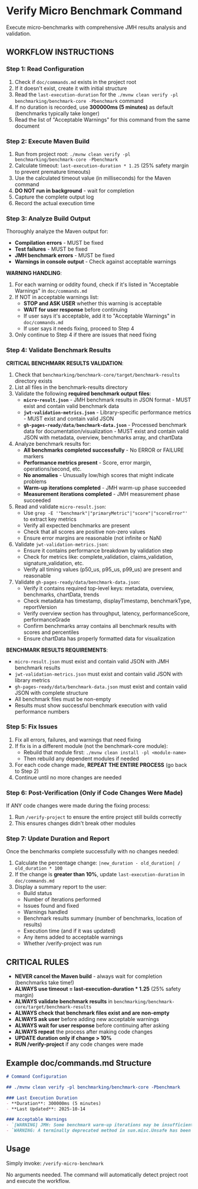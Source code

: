 # Verify Micro Benchmark Command

Execute micro-benchmarks with comprehensive JMH results analysis and validation.

## WORKFLOW INSTRUCTIONS

### Step 1: Read Configuration
1. Check if `doc/commands.md` exists in the project root
2. If it doesn't exist, create it with initial structure
3. Read the `last-execution-duration` for the `./mvnw clean verify -pl benchmarking/benchmark-core -Pbenchmark` command
4. If no duration is recorded, use **300000ms (5 minutes)** as default (benchmarks typically take longer)
5. Read the list of "Acceptable Warnings" for this command from the same document

### Step 2: Execute Maven Build
1. Run from project root: `./mvnw clean verify -pl benchmarking/benchmark-core -Pbenchmark`
2. Calculate timeout: `last-execution-duration * 1.25` (25% safety margin to prevent premature timeouts)
3. Use the calculated timeout value (in milliseconds) for the Maven command
4. **DO NOT run in background** - wait for completion
5. Capture the complete output log
6. Record the actual execution time

### Step 3: Analyze Build Output
Thoroughly analyze the Maven output for:
- **Compilation errors** - MUST be fixed
- **Test failures** - MUST be fixed
- **JMH benchmark errors** - MUST be fixed
- **Warnings in console output** - Check against acceptable warnings

**WARNING HANDLING**:
1. For each warning or oddity found, check if it's listed in "Acceptable Warnings" in `doc/commands.md`
2. If NOT in acceptable warnings list:
   - **STOP and ASK USER** whether this warning is acceptable
   - **WAIT for user response** before continuing
   - If user says it's acceptable, add it to "Acceptable Warnings" in `doc/commands.md`
   - If user says it needs fixing, proceed to Step 4
3. Only continue to Step 4 if there are issues that need fixing

### Step 4: Validate Benchmark Results
**CRITICAL BENCHMARK RESULTS VALIDATION**:
1. Check that `benchmarking/benchmark-core/target/benchmark-results` directory exists
2. List all files in the benchmark-results directory
3. Validate the following **required benchmark output files**:
   - **`micro-result.json`** - JMH benchmark results in JSON format - MUST exist and contain valid benchmark data
   - **`jwt-validation-metrics.json`** - Library-specific performance metrics - MUST exist and contain valid JSON
   - **`gh-pages-ready/data/benchmark-data.json`** - Processed benchmark data for documentation/visualization - MUST exist and contain valid JSON with metadata, overview, benchmarks array, and chartData
4. Analyze benchmark results for:
   - **All benchmarks completed successfully** - No ERROR or FAILURE markers
   - **Performance metrics present** - Score, error margin, operations/second, etc.
   - **No anomalies** - Unusually low/high scores that might indicate problems
   - **Warm-up iterations completed** - JMH warm-up phase succeeded
   - **Measurement iterations completed** - JMH measurement phase succeeded
5. Read and validate `micro-result.json`:
   - Use `grep -E '"benchmark"|"primaryMetric"|"score"|"scoreError"'` to extract key metrics
   - Verify all expected benchmarks are present
   - Check that all scores are positive non-zero values
   - Ensure error margins are reasonable (not infinite or NaN)
6. Validate `jwt-validation-metrics.json`:
   - Ensure it contains performance breakdown by validation step
   - Check for metrics like: complete_validation, claims_validation, signature_validation, etc.
   - Verify all timing values (p50_us, p95_us, p99_us) are present and reasonable
7. Validate `gh-pages-ready/data/benchmark-data.json`:
   - Verify it contains required top-level keys: metadata, overview, benchmarks, chartData, trends
   - Check metadata has timestamp, displayTimestamp, benchmarkType, reportVersion
   - Verify overview section has throughput, latency, performanceScore, performanceGrade
   - Confirm benchmarks array contains all benchmark results with scores and percentiles
   - Ensure chartData has properly formatted data for visualization

**BENCHMARK RESULTS REQUIREMENTS**:
- `micro-result.json` must exist and contain valid JSON with JMH benchmark results
- `jwt-validation-metrics.json` must exist and contain valid JSON with library metrics
- `gh-pages-ready/data/benchmark-data.json` must exist and contain valid JSON with complete structure
- All benchmark files must be non-empty
- Results must show successful benchmark execution with valid performance numbers

### Step 5: Fix Issues
1. Fix all errors, failures, and warnings that need fixing
2. If fix is in a different module (not the benchmark-core module):
   - Rebuild that module first: `./mvnw clean install -pl <module-name>`
   - Then rebuild any dependent modules if needed
3. For each code change made, **REPEAT THE ENTIRE PROCESS** (go back to Step 2)
4. Continue until no more changes are needed

### Step 6: Post-Verification (Only if Code Changes Were Made)
If ANY code changes were made during the fixing process:
1. Run `/verify-project` to ensure the entire project still builds correctly
2. This ensures changes didn't break other modules

### Step 7: Update Duration and Report
Once the benchmarks complete successfully with no changes needed:
1. Calculate the percentage change: `|new_duration - old_duration| / old_duration * 100`
2. If the change is **greater than 10%**, update `last-execution-duration` in `doc/commands.md`
3. Display a summary report to the user:
   - Build status
   - Number of iterations performed
   - Issues found and fixed
   - Warnings handled
   - Benchmark results summary (number of benchmarks, location of results)
   - Execution time (and if it was updated)
   - Any items added to acceptable warnings
   - Whether /verify-project was run

## CRITICAL RULES

- **NEVER cancel the Maven build** - always wait for completion (benchmarks take time!)
- **ALWAYS use timeout = last-execution-duration * 1.25** (25% safety margin)
- **ALWAYS validate benchmark results** in `benchmarking/benchmark-core/target/benchmark-results`
- **ALWAYS check that benchmark files exist and are non-empty**
- **ALWAYS ask user** before adding new acceptable warnings
- **ALWAYS wait for user response** before continuing after asking
- **ALWAYS repeat** the process after making code changes
- **UPDATE duration only if change > 10%**
- **RUN /verify-project** if any code changes were made

## Example doc/commands.md Structure

```markdown
# Command Configuration

## ./mvnw clean verify -pl benchmarking/benchmark-core -Pbenchmark

### Last Execution Duration
- **Duration**: 300000ms (5 minutes)
- **Last Updated**: 2025-10-14

### Acceptable Warnings
- `[WARNING] JMH: Some benchmark warm-up iterations may be insufficient`
- `WARNING: A terminally deprecated method in sun.misc.Unsafe has been called`
```

## Usage

Simply invoke: `/verify-micro-benchmark`

No arguments needed. The command will automatically detect project root and execute the workflow.
